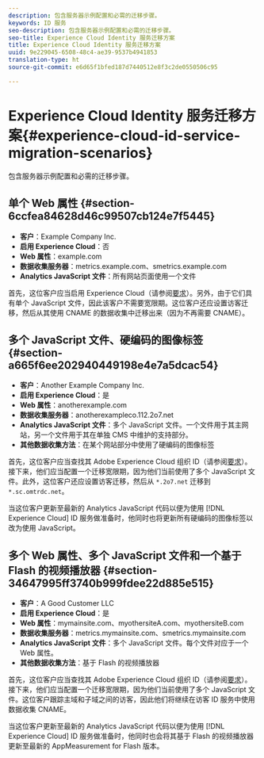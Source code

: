 ```yaml
---
description: 包含服务器示例配置和必需的迁移步骤。
keywords: ID 服务
seo-description: 包含服务器示例配置和必需的迁移步骤。
seo-title: Experience Cloud Identity 服务迁移方案
title: Experience Cloud Identity 服务迁移方案
uuid: 9e229045-6508-48c4-ae39-9537b4941853
translation-type: ht
source-git-commit: e6d65f1bfed187d7440512e8f3c2de0550506c95

---
```



# Experience Cloud Identity 服务迁移方案{#experience-cloud-id-service-migration-scenarios}

包含服务器示例配置和必需的迁移步骤。

## 单个 Web 属性 {#section-6ccfea84628d46c99507cb124e7f5445}

* **客户**：Example Company Inc.
* **启用 Experience Cloud**：否
* **Web 属性**：example.com
* **数据收集服务器**：metrics.example.com、smetrics.example.com
* **Analytics JavaScript 文件**：所有网站页面使用一个文件

首先，这位客户应当启用 Experience Cloud（请参阅[要求](../../reference/requirements.md)）。另外，由于它们具有单个 JavaScript 文件，因此该客户不需要宽限期。这位客户还应设置访客迁移，然后从其使用 CNAME 的数据收集中迁移出来（因为不再需要 CNAME）。

## 多个 JavaScript 文件、硬编码的图像标签 {#section-a665f6ee202940449198e4e7a5dcac54}

* **客户**：Another Example Company Inc.
* **启用 Experience Cloud**：是
* **Web 属性**：anotherexample.com
* **数据收集服务器**：anotherexampleco.112.2o7.net
* **Analytics JavaScript 文件**：多个 JavaScript 文件。一个文件用于其主网站，另一个文件用于其在单独 CMS 中维护的支持部分。
* **其他数据收集方法**：在某个网站部分中使用了硬编码的图像标签

首先，这位客户应当查找其 Adobe Experience Cloud 组织 ID（请参阅[要求](../../reference/requirements.md)）。接下来，他们应当配置一个迁移宽限期，因为他们当前使用了多个 JavaScript 文件。此外，这位客户还应设置访客迁移，然后从 `*.2o7.net` 迁移到 `*.sc.omtrdc.net`。

当这位客户更新至最新的 Analytics JavaScript 代码以便为使用 [!DNL Experience Cloud] ID 服务做准备时，他同时也将更新所有硬编码的图像标签以改为使用 JavaScript。

## 多个 Web 属性、多个 JavaScript 文件和一个基于 Flash 的视频播放器 {#section-34647995ff3740b999fdee22d885e515}

* **客户**：A Good Customer LLC
* **启用 Experience Cloud**：是
* **Web 属性**：mymainsite.com、myothersiteA.com、myothersiteB.com
* **数据收集服务器**：metrics.mymainsite.com、smetrics.mymainsite.com
* **Analytics JavaScript 文件**：多个 JavaScript 文件。每个文件对应于一个 Web 属性。
* **其他数据收集方法**：基于 Flash 的视频播放器

首先，这位客户应当查找其 Adobe Experience Cloud 组织 ID（请参阅[要求](../../reference/requirements.md)）。接下来，他们应当配置一个迁移宽限期，因为他们当前使用了多个 JavaScript 文件。这位客户跟踪主域和子域之间的访客，因此他们将继续在访客 ID 服务中使用数据收集 CNAME。

当这位客户更新至最新的 Analytics JavaScript 代码以便为使用 [!DNL Experience Cloud] ID 服务做准备时，他同时也会将其基于 Flash 的视频播放器更新至最新的 AppMeasurement for Flash 版本。
